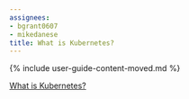 ```yaml
---
assignees:
- bgrant0607
- mikedanese
title: What is Kubernetes?
---
```


{% include user-guide-content-moved.md %}

[What is Kubernetes?](/docs/concepts/overview/what-is-kubernetes/)
